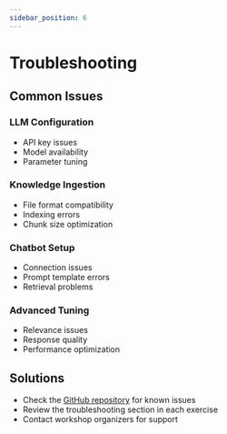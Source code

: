 ```yaml
---
sidebar_position: 6
---
```


# Troubleshooting

## Common Issues

### LLM Configuration
- API key issues
- Model availability
- Parameter tuning

### Knowledge Ingestion
- File format compatibility
- Indexing errors
- Chunk size optimization

### Chatbot Setup
- Connection issues
- Prompt template errors
- Retrieval problems

### Advanced Tuning
- Relevance issues
- Response quality
- Performance optimization

## Solutions
- Check the [GitHub repository](https://github.com/paulabassaganas/QAI) for known issues
- Review the troubleshooting section in each exercise
- Contact workshop organizers for support 